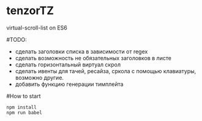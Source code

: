 # tenzorTZ
virtual-scroll-list on ES6

#TODO:

- сделать заголовки списка в зависимости от regex
- сделать возможность не обязательных заголовков в листе
- сделать горизонтальный виртуал скрол
- сделать ивенты для тачей, ресайза, сркола с помощью клавиатуры, возможно другие.
- добавить функцию генерации тимплейта

#How to start

    npm install
    npm run babel


